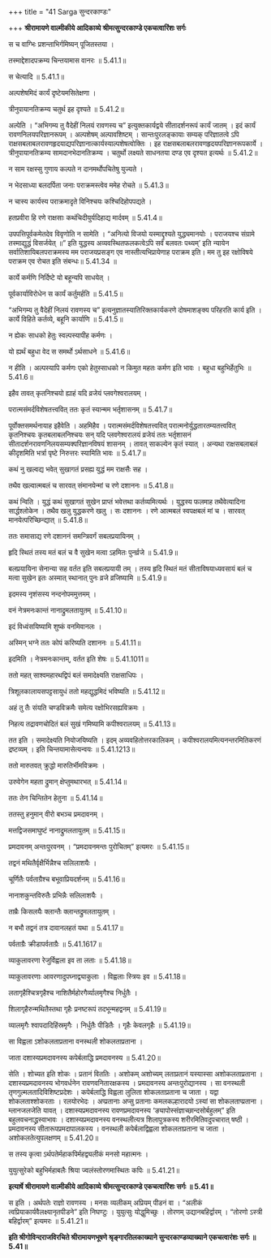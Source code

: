 +++
title = "41 Sarga सुन्दरकाण्डः"

+++
**श्रीरामायणे वाल्मीकीये आदिकाव्ये श्रीमत्सुन्दरकाण्डे एकचत्वारिंशः सर्गः**

स च वाग्भिः प्रशन्ताभिर्गमिष्यन् पूजितस्तया ।

तस्माद्देशादपक्रम्य चिन्तयामास वानरः ॥ 5.41.1॥

स चेत्यादि ॥ 5.41.1॥

अल्पशेषमिदं कार्यं दृष्टेयमसितेक्षणा ।

त्रीनुपायानतिक्रम्य चतुर्थ इह दृश्यते ॥ 5.41.2॥

अल्पेति । “अभिगम्य तु वैदेहीं निलयं रावणस्य च” इत्युक्तकार्यद्वये सीतादर्शनरूपं कार्यं जातम् । इदं कार्यं रावणनिलयपरिज्ञानरूपम् । अल्पशेषम् अल्पावशिष्टम् । सान्तःपुरलङ्कायाः सम्यक् परिज्ञातत्वे ऽपि राक्षसबलाबलरावणहृदयाद्यपरिज्ञानात्कार्यस्याल्पशेषत्वोक्तिः । इह राक्षसबलाबलरावणहृदयपरिज्ञानरूपकार्ये । त्रीनुपायानतिक्रम्य सामदानभेदानतिक्रम्य । चतुर्थो लक्ष्यते साधनतया दण्ड एव दृश्यत इत्यर्थः ॥ 5.41.2॥

न साम रक्षस्सु गुणाय कल्पते न दानमर्थोपचितेषु युज्यते ।

न भेदसाध्या बलदर्पिता जनाः पराक्रमस्त्वेव ममेह रोचते ॥ 5.41.3॥

न चास्य कार्यस्य पराक्रमादृते विनिश्चयः कश्चिदिहोपपद्यते ।

हतप्रवीरा हि रणे राक्षसाः कथंचिदीयुर्यदिहाद्य मार्दवम् ॥ 5.41.4॥

उपपत्तिपूर्वकमेतदेव विवृणोति न सामेति । “अनित्यो विजयो यस्माद्दृश्यते युद्ध्यमानयोः । पराजयश्च संग्रामे तस्माद्युद्धं विसर्जयेत् ॥” इति युद्धस्य अव्यवस्थितफलकत्वेऽपि सर्वं बलवतः पथ्यम्’ इति न्यायेन सर्वातिशायिबलपराक्रमस्य मम पराजयप्रसङ्ग एव नास्तीत्यभिप्रायेणाह पराक्रम इति। मम तु इह रक्षोविषये पराक्रम एव रोचत इति संबन्धः॥ 5.41.34 ॥

कार्ये कर्मणि निर्दिष्टे यो बहून्यपि साधयेत् ।

पूर्वकार्याविरोधेन स कार्यं कर्तुमर्हति ॥ 5.41.5॥

“अभिगम्य तु वैदेहीं निलयं रावणस्य च” इत्यनुज्ञातस्यातिरिक्तकार्यकरणे दोषमाशङ्क्य परिहरति कार्य इति । कार्ये विहिते कर्तव्ये, बहूनि कार्याणि ॥ 5.41.5॥

न ह्येकः साधको हेतुः स्वल्पस्यापीह कर्मणः ।

यो ह्यर्थं बहुधा वेद स समर्थो ऽर्थसाधने ॥ 5.41.6॥

न हीति । अल्पस्यापि कर्मणः एको हेतुस्साधको न किमुत महतः कर्मण इति भावः । बहुधा बहुभिर्हेतुभिः ॥ 5.41.6॥

इहैव तावत् कृतनिश्चयो ह्याहं यदि व्रजेयं प्लवगेश्वरालयम् ।

परात्मसंमर्दविशेषतत्त्ववित् ततः कृतं स्यान्मम भर्तृशासनम् ॥ 5.41.7॥

पूर्वोक्तसमर्थनायाह इहैवेति । अहमिहैव । परात्मसंमर्दविशेषतत्त्ववित् परात्मनोर्युद्धतारतम्यतत्त्ववित् कृतनिश्चयः कृतबलाबलनिश्चयः सन् यदि प्लवगेश्वरालयं व्रजेयं ततः भर्तृशासनं सीतादर्शनरावणनिलयसम्यक्परिज्ञानविषयं शासनम् । तावत् साकल्येन कृतं स्यात् । अन्यथा राक्षसबलाबलं कीदृशमिति भर्त्रा पृष्टे निरुत्तरः स्यामिति भावः ॥ 5.41.7॥

कथं नु खल्वद्य भवेत् सुखागतं प्रसह्य युद्धं मम राक्षसैः सह ।

तथैव खल्वात्मबलं च सारवत् संमानयेन्मां च रणे दशाननः ॥ 5.41.8॥

कथं न्विति । युद्धं कथं सुखागतं सुखेन प्राप्तं भवेत्तथा कर्तव्यमित्यर्थः । युद्धस्य फलमाह तथैवेत्यादिना सार्द्धश्लोकेन । तथैव खलु युद्धकरणे खलु । सः दशाननः । रणे आत्मबलं स्वपक्षबलं मां च । सारवत् मानयेत्परिच्छिन्द्यात् ॥ 5.41.8॥

ततः समासाद्य रणे दशाननं समन्त्रिवर्गं सबलप्रयायिनम् ।

हृदि स्थितं तस्य मतं बलं च वै सुखेन मत्वा ऽहमितः पुनर्व्रजे ॥ 5.41.9॥

बलप्रयायिना सेनान्या सह वर्तत इति सबलप्रयायी तम् । तस्य हृदि स्थितं मतं सीताविषयाध्यवसायं बलं च मत्वा सुखेन इतः अस्मात् स्थानात् पुनः व्रजे व्रजिष्यामि ॥ 5.41.9॥

इदमस्य नृशंसस्य नन्दनोपममुत्तमम् ।

वनं नेत्रमनःकान्तं नानाद्रुमलतायुतम् ॥ 5.41.10॥

इदं विध्वंसयिष्यामि शुष्कं वनमिवानलः ।

अस्मिन् भग्ने ततः कोपं करिष्यति दशाननः ॥ 5.41.11॥

इदमिति । नेत्रमनःकान्तम्, वर्तत इति शेषः ॥ 5.41.1011॥

ततो महत् साश्वमहारथद्विपं बलं समादेक्ष्यति राक्षसाधिपः ।

त्रिशूलकालायसपट्टसायुधं ततो महद्युद्धमिदं भविष्यति ॥ 5.41.12॥

अहं तु तैः संयति चण्डविक्रमैः समेत्य रक्षोभिरसह्यविक्रमः ।

निहत्य तद्रावणचोदितं बलं सुखं गमिष्यामि कपीश्वरालयम् ॥ 5.41.13॥

तत इति । समादेक्ष्यति नियोजयिष्यति । इदम् अव्यवहितोत्तरकालिकम् । कपीश्वरालयमित्यनन्तरमितिकरणं द्रष्टव्यम् । इति चिन्तयामासेत्यन्वयः ॥ 5.41.1213॥

ततो मारुतवत् क्रुद्धो मारुतिर्भीमविक्रमः ।

उरुवेगेन महता द्रुमान् क्षेप्तुमथारभत् ॥ 5.41.14॥

ततः तेन चिन्तितेन हेतुना ॥ 5.41.14॥

ततस्तु हनुमान् वीरो बभञ्च प्रमदावनम् ।

मत्तद्विजसमाघुष्टं नानाद्रुमलतायुतम् ॥ 5.41.15॥

प्रमदावनम् अन्तःपुरवनम् । “प्रमदावनमन्तः पुरोचितम्” इत्यमरः ॥ 5.41.15॥

तद्वनं मथितैर्वृक्षैर्भिन्नैश्च सलिलाशयैः ।

चूर्णितैः पर्वताग्रैश्च बभूवाप्रियदर्शनम् ॥ 5.41.16॥

नानाशकुन्तविरुतैः प्रभिन्नैः सलिलाशयैः ।

ताम्रैः किसलयैः क्लान्तैः क्लान्तद्रुमलतायुतम् ।

न बभौ तद्वनं तत्र दावानलहतं यथा ॥ 5.41.17॥

पर्वताग्रैः क्रीडापर्वताग्रैः ॥ 5.41.1617॥

व्याकुलावरणा रेजुर्विह्वला इव ता लताः ॥ 5.41.18॥

व्याकुलावरणाः आवरणादुपघ्नाद्व्याकुलाः । विह्वलाः स्त्रियः इव ॥ 5.41.18॥

लतागृहैश्चित्रगृहैश्च नाशितैर्महोरगैर्व्यालमृगैश्च निर्धुतैः ।

शिलागृहैरुन्मथितैस्तथा गृहैः प्रनष्टरूपं तदभून्महद्वनम् ॥ 5.41.19॥

व्यालमृगैः श्वापदादिहिंस्रमृगैः । निर्धुतैः पीडितैः । गृहैः केवलगृहैः ॥ 5.41.19॥

सा विह्वला ऽशोकलताप्रताना वनस्थली शोकलताप्रताना ।

जाता दशास्यप्रमदावनस्य कपेर्बलाद्धि प्रमदावनस्य ॥ 5.41.20॥

सेति । शोच्यत इति शोकः । प्रतानं विततिः । अशोकम् अशोच्यम् लताप्रतानं यस्यास्सा अशोकलताप्रताना । दशास्यप्रमदावनस्य भोगवर्धनेन रावणवनितारक्षकस्य । प्रमदावनस्य अन्तःपुरोद्यानस्य । सा वनस्थली तृणगुल्मलतादिविशिष्टप्रदेशः । कपेर्बलाद्धि विह्वला लुलिता शोकलताप्रताना च जाता । यद्वा शोकलताश्शोकरताः । रलयोरभेदः । अप्प्रतानाः अप्सु प्रतानाः कमलकल्हारादयो ऽस्यां सा शोकलताप्प्रताना । म्लानजलजेति यावत् । दशास्यप्रमदावनस्य रावणप्रमदावनस्य ‘ङ्यापोस्संज्ञाच्छान्दसोर्बहुलम्” इति बहुलवचनाद्ध्रस्वाभावः । दशास्यप्रमदावनस्य वनस्थलीत्यत्र शिलापुत्रकस्य शरीरमितिवदुपचारात् षष्ठी । प्रमदावनस्य सीतारूपप्रमदापालकस्य । वनस्थली कपेर्बलाद्विह्वला शोकलताप्रताना च जाता । अशोकलतेत्युपलक्षणम् ॥ 5.41.20॥

स तस्य कृत्वा ऽर्थपतेर्महाकपिर्महद्व्यलीकं मनसो महात्मनः ।

युयुत्सुरेको बहुभिर्महाबलैः श्रिया ज्वलंस्तोरणमास्थितः कपिः ॥ 5.41.21॥

**इत्यार्षे श्रीरामायणे वाल्मीकीये आदिकाव्ये श्रीमत्सुन्दरकाण्डे एकचत्वारिंशः सर्गः ॥ 5.41॥**

स इति । अर्थपतेः राज्ञो रावणस्य । मनसः व्यलीकम् अप्रियम् पीडनं वा । “अलीकं त्वप्रियाकार्यवैलक्ष्यानृतपीडने” इति निघण्टुः । युयुत्सुः योद्धुमिच्छुः । तोरणम् उद्यानबहिर्द्वारम् । “तोरणो ऽस्त्री बहिर्द्वारम्” इत्यमरः ॥ 5.41.21॥

**इति श्रीगोविन्दराजविरचिते श्रीरामायणभूषणे श्रृङ्गारतिलकाख्याने सुन्दरकाण्डव्याख्याने एकचत्वारंशः सर्गः ॥ 5.41॥**
